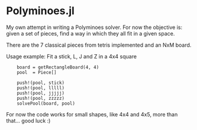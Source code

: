 # Polyminoes.jl

My own attempt in writing a Polyminoes solver.
For now the objective is: given a set of pieces, find a way in which they all fit in a given space.

There are the 7 classical pieces from tetris implemented and an NxM board.

Usage example: Fit a stick, L, J and Z in a 4x4 square

```
    board = getRectangleBoard(4, 4)
    pool  = Piece[]

    push!(pool, stick)
    push!(pool, lllll)
    push!(pool, jjjjj)
    push!(pool, zzzzz)
    solvePool(board, pool)

```



For now the code works for small shapes, like 4x4 and 4x5, more than that... good luck :)
